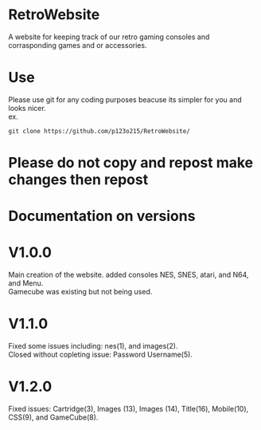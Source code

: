 # RetroWebsite
A website for keeping track of our retro gaming consoles and corrasponding games and or accessories.

# Use
Please use git for any coding purposes beacuse its simpler for you and looks nicer.
<br>
ex. 
```shell
git clone https://github.com/p123o215/RetroWebsite/
```
# Please do not copy and repost make changes then repost



# Documentation on versions
# V1.0.0
Main creation of the website.
added consoles NES, SNES, atari, and N64, and Menu.
<br>
Gamecube was existing but not being used.
# V1.1.0
Fixed some issues including: nes(1), and images(2).
<br>
Closed without copleting issue: Password Username(5).
# V1.2.0
Fixed issues: Cartridge(3), Images (13), Images (14), Title(16), Mobile(10), CSS(9), and GameCube(8).
